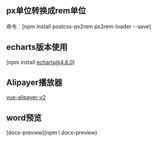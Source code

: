 ## px单位转换成rem单位
命令：[npm install postcss-px2rem px2rem-loader --save]

## echarts版本使用
[npm install echarts@4.8.0]

## Alipayer播放器
[vue-alipayer-v2](https://www.npmjs.com/package/vue-aliplayer-v2)

## word预览
[docx-preview](npm i docx-preview)
